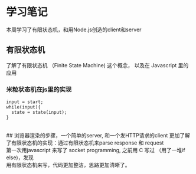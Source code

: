# 学习笔记
本周学习了有限状态机，和用Node.js创造的client和server<br>
## 有限状态机
了解了有限状态机 （Finite State Machine) 这个概念， 以及在 Javascript 里的应用<br>
### 米粒状态机在js里的实现
```
input = start;
while(input){
  state = state(input);
}
```
<br>
## 浏览器渲染的步骤，一个简单的server, 和一个发HTTP请求的client
更加了解了有限状态机的实现：通过有限状态机来parse response 和 request<br>
第一次用javascript 来写了 socket programming, 之前用 C 写过 （用了一堆if else)，发现<br>
用有限状态机来写，代码更加整洁，思路更加清晰了。
